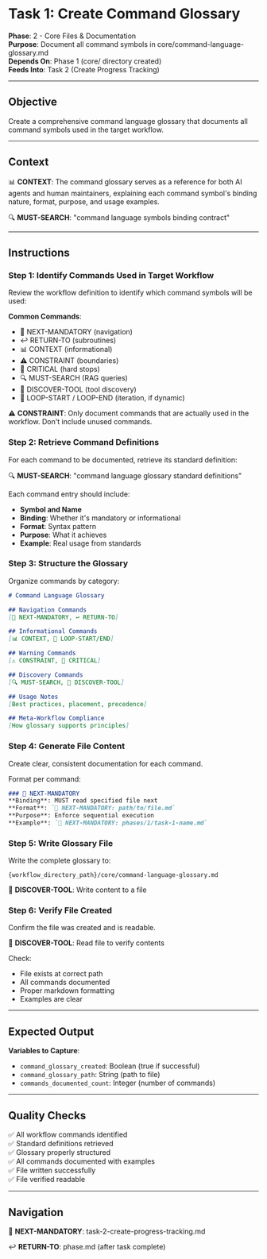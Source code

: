 # Task 1: Create Command Glossary

**Phase**: 2 - Core Files & Documentation  
**Purpose**: Document all command symbols in core/command-language-glossary.md  
**Depends On**: Phase 1 (core/ directory created)  
**Feeds Into**: Task 2 (Create Progress Tracking)

---

## Objective

Create a comprehensive command language glossary that documents all command symbols used in the target workflow.

---

## Context

📊 **CONTEXT**: The command glossary serves as a reference for both AI agents and human maintainers, explaining each command symbol's binding nature, format, purpose, and usage examples.

🔍 **MUST-SEARCH**: "command language symbols binding contract"

---

## Instructions

### Step 1: Identify Commands Used in Target Workflow

Review the workflow definition to identify which command symbols will be used:

**Common Commands**:
- 🎯 NEXT-MANDATORY (navigation)
- ↩️ RETURN-TO (subroutines)
- 📊 CONTEXT (informational)
- ⚠️ CONSTRAINT (boundaries)
- 🚨 CRITICAL (hard stops)
- 🔍 MUST-SEARCH (RAG queries)
- 📖 DISCOVER-TOOL (tool discovery)
- 🔄 LOOP-START / LOOP-END (iteration, if dynamic)

⚠️ **CONSTRAINT**: Only document commands that are actually used in the workflow. Don't include unused commands.

### Step 2: Retrieve Command Definitions

For each command to be documented, retrieve its standard definition:

🔍 **MUST-SEARCH**: "command language glossary standard definitions"

Each command entry should include:
- **Symbol and Name**
- **Binding**: Whether it's mandatory or informational
- **Format**: Syntax pattern
- **Purpose**: What it achieves
- **Example**: Real usage from standards

### Step 3: Structure the Glossary

Organize commands by category:

```markdown
# Command Language Glossary

## Navigation Commands
[🎯 NEXT-MANDATORY, ↩️ RETURN-TO]

## Informational Commands
[📊 CONTEXT, 🔄 LOOP-START/END]

## Warning Commands
[⚠️ CONSTRAINT, 🚨 CRITICAL]

## Discovery Commands
[🔍 MUST-SEARCH, 📖 DISCOVER-TOOL]

## Usage Notes
[Best practices, placement, precedence]

## Meta-Workflow Compliance
[How glossary supports principles]
```

### Step 4: Generate File Content

Create clear, consistent documentation for each command.

Format per command:
```markdown
### 🎯 NEXT-MANDATORY
**Binding**: MUST read specified file next
**Format**: `🎯 NEXT-MANDATORY: path/to/file.md`
**Purpose**: Enforce sequential execution
**Example**: `🎯 NEXT-MANDATORY: phases/1/task-1-name.md`
```

### Step 5: Write Glossary File

Write the complete glossary to:

```
{workflow_directory_path}/core/command-language-glossary.md
```

📖 **DISCOVER-TOOL**: Write content to a file

### Step 6: Verify File Created

Confirm the file was created and is readable.

📖 **DISCOVER-TOOL**: Read file to verify contents

Check:
- File exists at correct path
- All commands documented
- Proper markdown formatting
- Examples are clear

---

## Expected Output

**Variables to Capture**:
- `command_glossary_created`: Boolean (true if successful)
- `command_glossary_path`: String (path to file)
- `commands_documented_count`: Integer (number of commands)

---

## Quality Checks

✅ All workflow commands identified  
✅ Standard definitions retrieved  
✅ Glossary properly structured  
✅ All commands documented with examples  
✅ File written successfully  
✅ File verified readable

---

## Navigation

🎯 **NEXT-MANDATORY**: task-2-create-progress-tracking.md

↩️ **RETURN-TO**: phase.md (after task complete)

